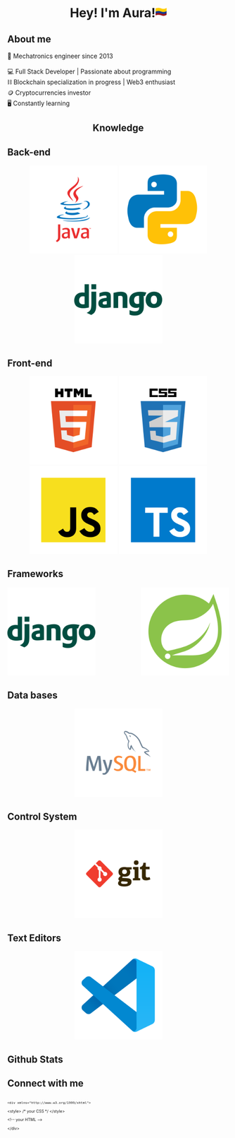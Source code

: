 <h1 align=center> Hey! I'm Aura!<img src="images/colombia.png" width="25px" /></h1>

## **About me**
:mechanical_arm: Mechatronics engineer since 2013 <br/>  
:computer: Full Stack Developer | Passionate about programming <br/> 
:chains: Blockchain specialization in progress |
Web3 enthusiast<br/> 
:coin: Cryptocurrencies investor<br/> 
:desktop_computer: Constantly learning<br/> 


 <h2 align=center>Knowledge</h2>


## Back-end
<section>
<div align='center'>
<img src="images/languages/java.svg" width="200" />
<img src="images/languages/python.svg" width="200" />
<img  src="images/Frameworks/django.svg" width="200"/>
</div>
</section>


## Front-end
<section >
<div align='center'>
<img src="images/Frontend/html.svg" width="200"/>
<img src="images/Frontend/css.svg" width="200"/>
<img src="images/languages/javascript.svg" width="200"/>
<img src="images/languages/typescript.svg" width="200"/>
</div>
</section>



## Frameworks
<section >
<div align='center'>
<img style="margin-right: 100px" src="images/Frameworks/django.svg" width="200"/>
<img src="images/Frameworks/spring.svg" width="200"/>
</div>
</section>


## Data bases
<section>
<div align='center'>
<img src="images/Data bases/mysql.svg" width="200"/>
</div>
</section>

## Control System
<section>
<div align='center'>
<img src="images/Control system/git.svg" width="200"/>
</div>
</section>

## Text Editors
<section>
<div align='center'>
<img src="images/Text editors/vscode.svg" width="200"/>
</div>
</section>


## Github Stats

## Connect with me 

<svg fill="none" viewBox="0 0 800 400" width="800" height="400" xmlns="http://www.w3.org/2000/svg">

  <foreignObject width="100%" height="100%">

    <div xmlns="http://www.w3.org/1999/xhtml">



  <span class="nt">&lt;style&gt;</span>
    <span class="c">/* your CSS */</span>
  <span class="nt">&lt;/style&gt;</span>

  <span class="c">&lt;!-- your HTML --&gt;</span>

<span class="nt">&lt;/div&gt;</span>



</foreignObject>

</svg>

